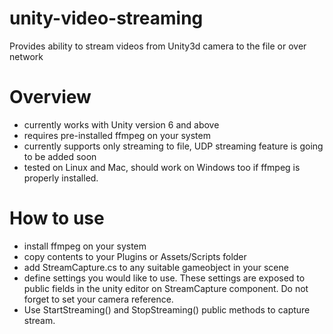 # unity-video-streaming
Provides ability to stream videos from Unity3d camera to the file or over network

# Overview
- currently works with Unity version 6 and above
- requires pre-installed ffmpeg on your system
- currently supports only streaming to file, UDP streaming feature is going to be added soon
- tested on Linux and Mac, should work on Windows too if ffmpeg is properly installed.

# How to use
- install ffmpeg on your system
- copy contents to your Plugins or Assets/Scripts folder
- add StreamCapture.cs to any suitable gameobject in your scene
- define settings you would like to use. These settings are exposed to public fields in the unity editor on StreamCapture component. Do not forget to set your camera reference. 
- Use StartStreaming() and StopStreaming() public methods to capture stream.
